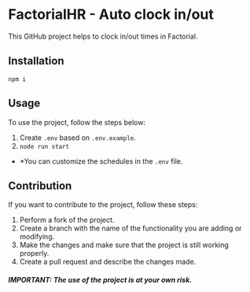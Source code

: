 # FactorialHR - Auto clock in/out

This GitHub project helps to clock in/out times in Factorial.

Installation
-----------

 ```npm i```


Usage
---

To use the project, follow the steps below:

1. Create ```.env``` based on ```.env.example```.
2. ```node run start```

* *You can customize the schedules in the ```.env``` file.



Contribution
------------

If you want to contribute to the project, follow these steps:

1. Perform a fork of the project.
2.  Create a branch with the name of the functionality you are adding or modifying.
3.  Make the changes and make sure that the project is still working properly.
4.  Create a pull request and describe the changes made.


##### IMPORTANT: The use of the project is at your own risk.